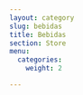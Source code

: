 ```yaml
---
layout: category
slug: bebidas
title: Bebidas
section: Store
menu:
  categories:
    weight: 2

---
```

